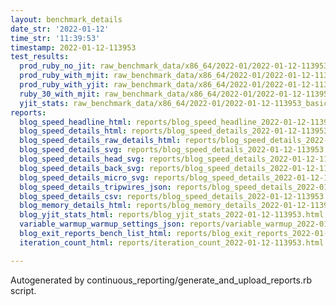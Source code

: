 ```yaml
---
layout: benchmark_details
date_str: '2022-01-12'
time_str: '11:39:53'
timestamp: 2022-01-12-113953
test_results:
  prod_ruby_no_jit: raw_benchmark_data/x86_64/2022-01/2022-01-12-113953_basic_benchmark_prod_ruby_no_jit.json
  prod_ruby_with_mjit: raw_benchmark_data/x86_64/2022-01/2022-01-12-113953_basic_benchmark_prod_ruby_with_mjit.json
  prod_ruby_with_yjit: raw_benchmark_data/x86_64/2022-01/2022-01-12-113953_basic_benchmark_prod_ruby_with_yjit.json
  ruby_30_with_mjit: raw_benchmark_data/x86_64/2022-01/2022-01-12-113953_basic_benchmark_ruby_30_with_mjit.json
  yjit_stats: raw_benchmark_data/x86_64/2022-01/2022-01-12-113953_basic_benchmark_yjit_stats.json
reports:
  blog_speed_headline_html: reports/blog_speed_headline_2022-01-12-113953.html
  blog_speed_details_html: reports/blog_speed_details_2022-01-12-113953.html
  blog_speed_details_raw_details_html: reports/blog_speed_details_2022-01-12-113953.raw_details.html
  blog_speed_details_svg: reports/blog_speed_details_2022-01-12-113953.svg
  blog_speed_details_head_svg: reports/blog_speed_details_2022-01-12-113953.head.svg
  blog_speed_details_back_svg: reports/blog_speed_details_2022-01-12-113953.back.svg
  blog_speed_details_micro_svg: reports/blog_speed_details_2022-01-12-113953.micro.svg
  blog_speed_details_tripwires_json: reports/blog_speed_details_2022-01-12-113953.tripwires.json
  blog_speed_details_csv: reports/blog_speed_details_2022-01-12-113953.csv
  blog_memory_details_html: reports/blog_memory_details_2022-01-12-113953.html
  blog_yjit_stats_html: reports/blog_yjit_stats_2022-01-12-113953.html
  variable_warmup_warmup_settings_json: reports/variable_warmup_2022-01-12-113953.warmup_settings.json
  blog_exit_reports_bench_list_html: reports/blog_exit_reports_2022-01-12-113953.bench_list.html
  iteration_count_html: reports/iteration_count_2022-01-12-113953.html

---
```

Autogenerated by continuous_reporting/generate_and_upload_reports.rb script.
